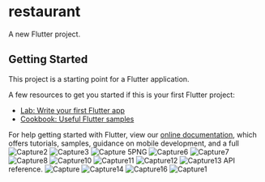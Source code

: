 # restaurant

A new Flutter project.

## Getting Started

This project is a starting point for a Flutter application.

A few resources to get you started if this is your first Flutter project:

- [Lab: Write your first Flutter app](https://flutter.dev/docs/get-started/codelab)
- [Cookbook: Useful Flutter samples](https://flutter.dev/docs/cookbook)

For help getting started with Flutter, view our
[online documentation](https://flutter.dev/docs), which offers tutorials,
samples, guidance on mobile development, and a full ![Capture2](https://user-images.githubusercontent.com/38796224/196432112-4dfef5dd-4e17-405b-96a0-782f9293be21.PNG)
![Capture3](https://user-images.githubusercontent.com/38796224/196432115-29f27804-b4ce-4e95-a48a-6d39d27f5722.PNG)
![Capture 5PNG](https://user-images.githubusercontent.com/38796224/196432116-08e3d6ec-7aa7-457a-b4f6-fb079561cd52.PNG)
![Capture6](https://user-images.githubusercontent.com/38796224/196432119-bc588084-3a42-4144-aa33-408e672ec4f6.PNG)
![Capture7](https://user-images.githubusercontent.com/38796224/196432141-5bb2d0f9-ace9-4eef-9b7f-392d0ba30d81.PNG)
![Capture8](https://user-images.githubusercontent.com/38796224/196432152-e2ba9f26-0586-4152-8d21-926f22949d38.PNG)
![Capture10](https://user-images.githubusercontent.com/38796224/196432157-103068ad-ab7d-46e8-9d68-015d744d0fa1.PNG)
![Capture11](https://user-images.githubusercontent.com/38796224/196432178-2a908d58-5ce8-4e53-b514-999e457f6404.PNG)
![Capture12](https://user-images.githubusercontent.com/38796224/196432183-1eed147b-b2a9-4a04-83bb-725d952ffa81.PNG)
![Capture13](https://user-images.githubusercontent.com/38796224/196432186-e0aaca6e-e7fe-4f32-948f-e5a435f549b7.PNG)
API reference.
![Capture](https://user-images.githubusercontent.com/38796224/196432196-26dffc7e-f2be-403d-8630-9329156efbd6.PNG)
![Capture14](https://user-images.githubusercontent.com/38796224/196432203-8b13a8a6-341b-42b3-9522-1dc0d058c000.PNG)
![Capture16](https://user-images.githubusercontent.com/38796224/196432206-39173ef0-877f-4426-bd77-0df6c1b4d904.PNG)
![Capture1](https://user-images.githubusercontent.com/38796224/196432209-dcad7691-b8b4-43eb-9503-146ac656a396.PNG)
